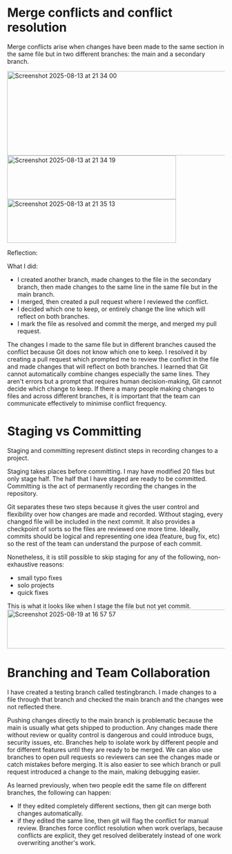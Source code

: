 # Merge conflicts and conflict resolution

Merge conflicts arise when changes have been made to the same section in the same file but in two different branches: the main and a secondary branch.

<img width="912" height="195" alt="Screenshot 2025-08-13 at 21 34 00" src="https://github.com/user-attachments/assets/3106c5f2-ea3e-48c7-8bfd-e1a0bd224ddc" />
<img width="391" height="101" alt="Screenshot 2025-08-13 at 21 34 19" src="https://github.com/user-attachments/assets/72d06ea9-09f6-4d2d-901e-4a9959c25d0f" />
<img width="391" height="101" alt="Screenshot 2025-08-13 at 21 35 13" src="https://github.com/user-attachments/assets/166cf0d1-cc79-4954-ad84-1c00acfd4fa2" />

Reflection:

What I did:
- I created another branch, made changes to the file in the secondary branch, then made changes to the same line in the same file but in the main branch.
- I merged, then created a pull request where I reviewed the conflict.
- I decided which one to keep, or entirely change the line which will reflect on both branches.
- I mark the file as resolved and commit the merge, and merged my pull request.

The changes I made to the same file but in different branches caused the conflict because Git does not know which one to keep. I resolved it by creating a pull request which prompted me to review the conflict in the file and made changes that will reflect on both branches. I learned that Git cannot automatically combine changes especially the same lines. They aren't errors but a prompt that requires human decision-making, Git cannot decide which change to keep. If there a many people making changes to files and across different branches, it is important that the team can communicate effectively to minimise conflict frequency.

# Staging vs Committing 

Staging and committing represent distinct steps in recording changes to a project.

Staging takes places before committing. I may have modified 20 files but only stage half. The half that I have staged are ready to be committed. Committing is the act of permanently recording the changes in the repository. 

Git separates these two steps because it gives the user control and flexibility over how changes are made and recorded. Without staging, every changed file will be included in the next commit. It also provides a checkpoint of sorts so the files are reviewed one more time. Ideally, commits should be logical and representing one idea (feature, bug fix, etc) so the rest of the team can understand the purpose of each commit.

Nonetheless, it is still possible to skip staging for any of the following, non-exhaustive reasons:
- small typo fixes
- solo projects
- quick fixes

This is what it looks like when I stage the file but not yet commit.
<img width="545" height="90" alt="Screenshot 2025-08-19 at 16 57 57" src="https://github.com/user-attachments/assets/bd669d7c-bff0-4213-8173-38a91c6f45d1" />

# Branching and Team Collaboration

I have created a testing branch called testingbranch. I made changes to a file through that branch and checked the main branch and the changes wee not reflected there. 

Pushing changes directly to the main branch is problematic because the main is usually what gets shipped to production. Any changes made there without review or quality control is dangerous and could introduce bugs, security issues, etc. Branches help to isolate work by different people and for different features until they are ready to be merged. We can also use branches to open pull requests so reviewers can see the changes made or catch mistakes before merging. It is also easier to see which branch or pull request introduced a change to the main, making debugging easier. 

As learned previously, when two people edit the same file on different branches, the following can happen:
- If they edited completely different sections, then git can merge both changes automatically.
- if they edited the same line, then git will flag the conflict for manual review.
Branches force conflict resolution when work overlaps, because conflicts are explicit, they get resolved deliberately instead of one work overwriting another's work. 
